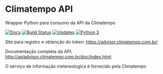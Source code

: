 # Climatempo API
Wrapper Python para consumo da API da Climatempo

[![Docs](https://readthedocs.org/projects/Climatempo_API/badge/?style=flat)](https://climatempo-api.readthedocs.io/en/latest/)
[![Build Status](https://travis-ci.org/ficosta/Climatempo_API.svg?branch=master)](https://travis-ci.org/ficosta/Climatempo_API)
[![Updates](https://pyup.io/repos/github/ficosta/Climatempo_API/shield.svg)](https://pyup.io/repos/github/ficosta/Climatempo_API/)
[![Python 3](https://pyup.io/repos/github/ficosta/Climatempo_API/python-3-shield.svg)](https://pyup.io/repos/github/ficosta/Climatempo_API/)

Site para registro e obtenção do token: https://advisor.climatempo.com.br/

Documentação completa da API: http://apiadvisor.climatempo.com.br/doc/index.html

O serviço de informação metereologica é fornecido pela Climatempo

